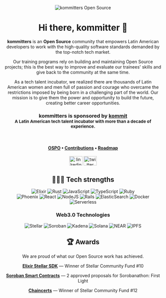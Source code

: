 <div align="center">

![kommitters Open Source][ospo-banner]

# Hi there, kommitter 👋

**kommitters** is an **Open Source** community that empowers Latin American developers to work with the high-quality software standards demanded by the top-notch tech market.

Our training programs rely on building and maintaining Open Source projects; this is the best way to improve and evaluate our trainees' skills and give back to the community at the same time.

As a tech talent incubator, we realized there are thousands of Latin American women and men full of passion and courage who overcame the restrictions imposed by being born in a challenging part of the world. Our mission is to give them the power and opportunity to build the future, creating better career opportunities.

### **kommitters** is sponsored by [**kommit**][kommit.co]<br> <sub>A Latin American tech talent incubator with more than a decade of experience.</sub>
<br>

#### [OSPO][ospo] • [Contributions][contributions] • [Roadmap][roadmap]

[<img src="https://raw.githubusercontent.com/maurodesouza/profile-readme-generator/master/src/assets/icons/social/linkedin/default.svg" width="42" height="30" alt="linkedin logo" />][linkedin]
[<img src="https://raw.githubusercontent.com/maurodesouza/profile-readme-generator/master/src/assets/icons/social/twitter/default.svg" width="42" height="30" alt="twitter logo" />][twitter]

## 👩🏻‍💻 Tech strengths

![Elixir][elixir-badge]
![Rust][rust-badge]
![JavaScript][javascript-badge]
![TypeScript][typescript-badge]
![Ruby][ruby-badge]<br>
![Phoenix][phoenix-badge]
![React][react-badge]
![NodeJS][nodejs-badge]
![Rails][rails-badge]
![ElasticSearch][elasticsearch-badge]
![Docker][docker-badge]
![Serverless][serverless-badge]

### Web3.0 Technologies

![Stellar][stellar-badge]
![Soroban][soroban-badge]
![Kadena][kadena-badge]
![Solana][solana-badge]
![NEAR][near-badge]
![IPFS][ipfs-badge]

## 🏆 Awards
We are proud of what our Open Source work has achieved.

[**Elixir Stellar SDK**][elixir-stellar-sdk] — Winner of Stellar Community Fund #10

[**Soroban Smart Contracts**][soroban-smart-contracts] — 2 approved proposals for Sorobanathon: First Light

[**Chaincerts**][chaincerts] — Winner of Stellar Community Fund #12

</div>

[ospo-banner]: https://i.imgur.com/r31qBpV.jpg
[contributions]: https://github.com/kommitters/.github/blob/main/profile/contributions/README.md
[ospo]: https://github.com/kommitters/ospo
[roadmap]: https://github.com/orgs/kommitters/projects/4
[kommit.co]: https://kommit.co?utm_source=GitHub
[twitter]: https://twitter.com/kommitters_oss
[linkedin]: https://www.linkedin.com/company/kommit-co

<!-- Tech strengths -->
[elixir-badge]: https://img.shields.io/badge/elixir-%234B275F.svg?style=for-the-badge&logo=elixir&logoColor=white
[rust-badge]: https://img.shields.io/badge/rust-%23000000.svg?style=for-the-badge&logo=rust&logoColor=white
[javascript-badge]: https://img.shields.io/badge/javascript-%23323330.svg?style=for-the-badge&logo=javascript&logoColor=%23F7DF1E
[typescript-badge]: https://img.shields.io/badge/typescript-%23007ACC.svg?style=for-the-badge&logo=typescript&logoColor=white
[ruby-badge]: https://img.shields.io/badge/ruby-%23CC342D.svg?style=for-the-badge&logo=ruby&logoColor=white
[phoenix-badge]: https://img.shields.io/badge/phoenix-%ff923500.svg?style=for-the-badge&color=orange
[react-badge]: https://img.shields.io/badge/react-%2320232a.svg?style=for-the-badge&logo=react&logoColor=%2361DAFB
[nodejs-badge]: https://img.shields.io/badge/node.js-6DA55F?style=for-the-badge&logo=node.js&logoColor=white
[rails-badge]: https://img.shields.io/badge/rails-%23CC0000.svg?style=for-the-badge&logo=ruby-on-rails&logoColor=white
[elasticsearch-badge]: https://img.shields.io/badge/-ElasticSearch-005571?style=for-the-badge&logo=elasticsearch
[docker-badge]: https://img.shields.io/badge/docker-%230db7ed.svg?style=for-the-badge&logo=docker&logoColor=white
[serverless-badge]: https://img.shields.io/badge/serverless%20-%23FD5750.svg?style=for-the-badge&logo=serverless&logoColor=white
[ipfs-badge]: https://img.shields.io/badge/ipfs-%2365C2CB.svg?style=for-the-badge&logo=ipfs&logoColor=white

<!-- Web3.0 Technologies -->
[stellar-badge]: https://img.shields.io/badge/Stellar-090020?style=for-the-badge&logo=stellar&logoColor=white
[soroban-badge]: https://img.shields.io/badge/-soroban-black?style=for-the-badge
[kadena-badge]: https://img.shields.io/badge/-kadena-purple?style=for-the-badge
[solana-badge]: https://img.shields.io/badge/solana%20-%239945FF.svg?style=for-the-badge
[near-badge]: https://img.shields.io/badge/near%20-%23ededed.svg?style=for-the-badge

<!-- Awards -->
[elixir-stellar-sdk]: https://medium.com/stellar-community/announcing-the-winners-of-scf-10-317a7da78209
[soroban-smart-contracts]: https://github.com/stellar/sorobanathon/discussions?discussions_q=author%3AL-Zuluaga
[chaincerts]: https://communityfund.stellar.org/projects/chaincerts-scf-12
